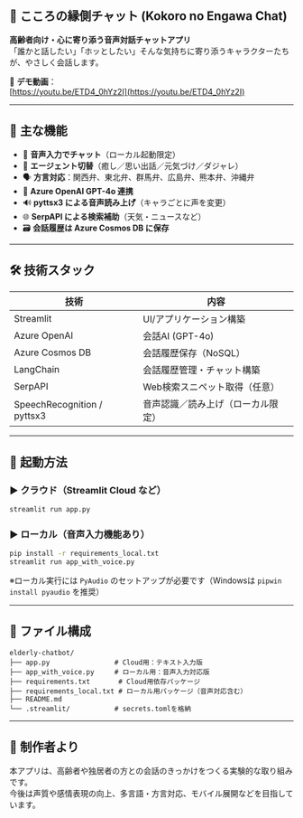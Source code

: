## 🌸 こころの縁側チャット (Kokoro no Engawa Chat)

**高齢者向け・心に寄り添う音声対話チャットアプリ**  
「誰かと話したい」「ホッとしたい」そんな気持ちに寄り添うキャラクターたちが、やさしく会話します。

🎥 **デモ動画**：  
[https://youtu.be/ETD4_0hYz2I](https://youtu.be/ETD4_0hYz2I)

---

## 🌟 主な機能

- 🎤 **音声入力でチャット**（ローカル起動限定）
- 🧓 **エージェント切替**（癒し／思い出話／元気づけ／ダジャレ）
- 🗣️ **方言対応**：関西弁、東北弁、群馬弁、広島弁、熊本弁、沖縄弁
- 🧠 **Azure OpenAI GPT-4o 連携**
- 🔊 **pyttsx3 による音声読み上げ**（キャラごとに声を変更）
- 🌐 **SerpAPI による検索補助**（天気・ニュースなど）
- 🗃 **会話履歴は Azure Cosmos DB に保存**

---

## 🛠 技術スタック

| 技術 | 内容 |
|------|------|
| Streamlit | UI/アプリケーション構築 |
| Azure OpenAI | 会話AI (GPT-4o) |
| Azure Cosmos DB | 会話履歴保存（NoSQL） |
| LangChain | 会話履歴管理・チャット構築 |
| SerpAPI | Web検索スニペット取得（任意） |
| SpeechRecognition / pyttsx3 | 音声認識／読み上げ（ローカル限定） |

---

## 🚀 起動方法

### ▶ クラウド（Streamlit Cloud など）
```bash
streamlit run app.py
```

### ▶ ローカル（音声入力機能あり）
```bash
pip install -r requirements_local.txt
streamlit run app_with_voice.py
```
※ローカル実行には `PyAudio` のセットアップが必要です（Windowsは `pipwin install pyaudio` を推奨）

---

## 📁 ファイル構成

```
elderly-chatbot/
├── app.py                # Cloud用：テキスト入力版
├── app_with_voice.py     # ローカル用：音声入力対応版
├── requirements.txt       # Cloud用依存パッケージ
├── requirements_local.txt # ローカル用パッケージ（音声対応含む）
├── README.md
└── .streamlit/           # secrets.tomlを格納
```

---

## 💌 制作者より

本アプリは、高齢者や独居者の方との会話のきっかけをつくる実験的な取り組みです。  
今後は声質や感情表現の向上、多言語・方言対応、モバイル展開などを目指しています。
